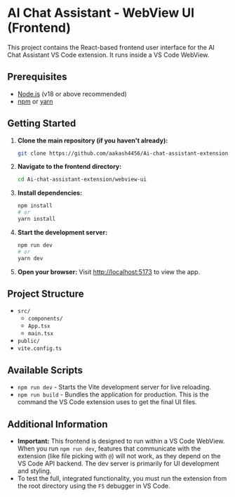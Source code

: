 # AI Chat Assistant - WebView UI (Frontend)

This project contains the React-based frontend user interface for the AI Chat Assistant VS Code extension. It runs inside a VS Code WebView.

## Prerequisites

- [Node.js](https://nodejs.org/) (v18 or above recommended)
- [npm](https://www.npmjs.com/) or [yarn](https://yarnpkg.com/)

## Getting Started

1.  **Clone the main repository (if you haven't already):**
    ```bash
    git clone https://github.com/aakash4456/Ai-chat-assistant-extension.git
    ```

2.  **Navigate to the frontend directory:**
    ```bash
    cd Ai-chat-assistant-extension/webview-ui
    ```

3.  **Install dependencies:**
    ```bash
    npm install
    # or
    yarn install
    ```

4.  **Start the development server:**
    ```bash
    npm run dev
    # or
    yarn dev
    ```

5.  **Open your browser:**
    Visit [http://localhost:5173](http://localhost:5173) to view the app.

## Project Structure

-   `src/`
    -   `components/`
    -   `App.tsx`
    -   `main.tsx`
-   `public/`
-   `vite.config.ts`

## Available Scripts

-   `npm run dev` - Starts the Vite development server for live reloading.
-   `npm run build` - Bundles the application for production. This is the command the VS Code extension uses to get the final UI files.

## Additional Information

-   **Important:** This frontend is designed to run within a VS Code WebView. When you run `npm run dev`, features that communicate with the extension (like file picking with `@`) will not work, as they depend on the VS Code API backend. The dev server is primarily for UI development and styling.
-   To test the full, integrated functionality, you must run the extension from the root directory using the `F5` debugger in VS Code.